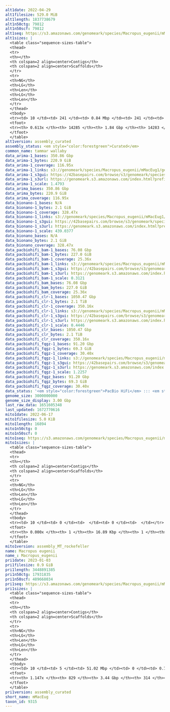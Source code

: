 ```yaml
---
alt1date: 2022-04-29
alt1filesize: 529.0 MiB
alt1length: 1837738679
alt1n50ctg: 79812
alt1n50scf: 79812
alt1seq: https://s3.amazonaws.com/genomeark/species/Macropus_eugenii/mMacEug1/assembly_curated/mMacEug1.alt.cur.20220429.fasta.gz
alt1sizes: |
  <table class="sequence-sizes-table">
  <thead>
  <tr>
  <th></th>
  <th colspan=2 align=center>Contigs</th>
  <th colspan=2 align=center>Scaffolds</th>
  </tr>
  <tr>
  <th>NG</th>
  <th>LG</th>
  <th>Len</th>
  <th>LG</th>
  <th>Len</th>
  </tr>
  </thead>
  <tbody>
  <tr><td> 10 </td><td> 241 </td><td> 0.84 Mbp </td><td> 241 </td><td> 0.84 Mbp </td></tr>  <tr><td> 20 </td><td> 689 </td><td> 0.55 Mbp </td><td> 689 </td><td> 0.55 Mbp </td></tr>  <tr><td> 30 </td><td> 1363 </td><td> 366.05 Kbp </td><td> 1363 </td><td> 366.05 Kbp </td></tr>  <tr><td> 40 </td><td> 2424 </td><td> 215.27 Kbp </td><td> 2424 </td><td> 215.27 Kbp </td></tr>  <tr style="background-color:#cccccc;"><td> 50 </td><td> 4676 </td><td> 79.81 Kbp </td><td> 4676 </td><td> 79.81 Kbp </td></tr>  <tr><td> 60 </td><td> 12266 </td><td> 23.38 Kbp </td><td> 12266 </td><td> 23.38 Kbp </td></tr>  <tr><td> 70 </td><td> 0 </td><td>  </td><td> 0 </td><td>  </td></tr>  <tr><td> 80 </td><td> 0 </td><td>  </td><td> 0 </td><td>  </td></tr>  <tr><td> 90 </td><td> 0 </td><td>  </td><td> 0 </td><td>  </td></tr>  <tr><td> 100 </td><td> 0 </td><td>  </td><td> 0 </td><td>  </td></tr>  </tbody>
  <tfoot>
  <tr><th> 0.613x </th><th> 14285 </th><th> 1.84 Gbp </th><th> 14283 </th><th> 1.84 Gbp </th></tr>
  </tfoot>
  </table>
alt1version: assembly_curated
assembly_status: <em style="color:forestgreen">Curated</em>
common_name: tammar wallaby
data_arima-1_bases: 350.86 Gbp
data_arima-1_bytes: 220.9 GiB
data_arima-1_coverage: 116.95x
data_arima-1_links: s3://genomeark/species/Macropus_eugenii/mMacEug1/genomic_data/arima/<br>
data_arima-1_s3gui: https://42basepairs.com/browse/s3/genomeark/species/Macropus_eugenii/mMacEug1/genomic_data/arima/
data_arima-1_s3url: https://genomeark.s3.amazonaws.com/index.html?prefix=species/Macropus_eugenii/mMacEug1/genomic_data/arima/
data_arima-1_scale: 1.4793
data_arima_bases: 350.86 Gbp
data_arima_bytes: 220.9 GiB
data_arima_coverage: 116.95x
data_bionano-1_bases: N/A
data_bionano-1_bytes: 2.1 GiB
data_bionano-1_coverage: 328.47x
data_bionano-1_links: s3://genomeark/species/Macropus_eugenii/mMacEug1/genomic_data/bionano/<br>
data_bionano-1_s3gui: https://42basepairs.com/browse/s3/genomeark/species/Macropus_eugenii/mMacEug1/genomic_data/bionano/
data_bionano-1_s3url: https://genomeark.s3.amazonaws.com/index.html?prefix=species/Macropus_eugenii/mMacEug1/genomic_data/bionano/
data_bionano-1_scale: 439.0377
data_bionano_bases: N/A
data_bionano_bytes: 2.1 GiB
data_bionano_coverage: 328.47x
data_pacbiohifi_bam-1_bases: 76.08 Gbp
data_pacbiohifi_bam-1_bytes: 227.0 GiB
data_pacbiohifi_bam-1_coverage: 25.36x
data_pacbiohifi_bam-1_links: s3://genomeark/species/Macropus_eugenii/mMacEug1/genomic_data/pacbio_hifi/<br>
data_pacbiohifi_bam-1_s3gui: https://42basepairs.com/browse/s3/genomeark/species/Macropus_eugenii/mMacEug1/genomic_data/pacbio_hifi/
data_pacbiohifi_bam-1_s3url: https://genomeark.s3.amazonaws.com/index.html?prefix=species/Macropus_eugenii/mMacEug1/genomic_data/pacbio_hifi/
data_pacbiohifi_bam-1_scale: 0.3121
data_pacbiohifi_bam_bases: 76.08 Gbp
data_pacbiohifi_bam_bytes: 227.0 GiB
data_pacbiohifi_bam_coverage: 25.36x
data_pacbiohifi_clr-1_bases: 1050.47 Gbp
data_pacbiohifi_clr-1_bytes: 2.1 TiB
data_pacbiohifi_clr-1_coverage: 350.16x
data_pacbiohifi_clr-1_links: s3://genomeark/species/Macropus_eugenii/mMacEug1/genomic_data/pacbio_hifi/<br>
data_pacbiohifi_clr-1_s3gui: https://42basepairs.com/browse/s3/genomeark/species/Macropus_eugenii/mMacEug1/genomic_data/pacbio_hifi/
data_pacbiohifi_clr-1_s3url: https://genomeark.s3.amazonaws.com/index.html?prefix=species/Macropus_eugenii/mMacEug1/genomic_data/pacbio_hifi/
data_pacbiohifi_clr-1_scale: 0.4446
data_pacbiohifi_clr_bases: 1050.47 Gbp
data_pacbiohifi_clr_bytes: 2.1 TiB
data_pacbiohifi_clr_coverage: 350.16x
data_pacbiohifi_fqgz-1_bases: 91.20 Gbp
data_pacbiohifi_fqgz-1_bytes: 69.3 GiB
data_pacbiohifi_fqgz-1_coverage: 30.40x
data_pacbiohifi_fqgz-1_links: s3://genomeark/species/Macropus_eugenii/mMacEug1/genomic_data/pacbio_hifi/<br>
data_pacbiohifi_fqgz-1_s3gui: https://42basepairs.com/browse/s3/genomeark/species/Macropus_eugenii/mMacEug1/genomic_data/pacbio_hifi/
data_pacbiohifi_fqgz-1_s3url: https://genomeark.s3.amazonaws.com/index.html?prefix=species/Macropus_eugenii/mMacEug1/genomic_data/pacbio_hifi/
data_pacbiohifi_fqgz-1_scale: 1.2257
data_pacbiohifi_fqgz_bases: 91.20 Gbp
data_pacbiohifi_fqgz_bytes: 69.3 GiB
data_pacbiohifi_fqgz_coverage: 30.40x
data_status: '<em style="color:forestgreen">PacBio HiFi</em> ::: <em style="color:forestgreen">Arima</em>'
genome_size: 3000000000
genome_size_display: 3.00 Gbp
last_raw_data: 1651605348
last_updated: 1672770616
mito1date: 2022-06-17
mito1filesize: 5.0 KiB
mito1length: 16894
mito1n50ctg: 0
mito1n50scf: 0
mito1seq: https://s3.amazonaws.com/genomeark/species/Macropus_eugenii/mMacEug1/assembly_MT_rockefeller/mMacEug1.MT.20220617.fasta.gz
mito1sizes: |
  <table class="sequence-sizes-table">
  <thead>
  <tr>
  <th></th>
  <th colspan=2 align=center>Contigs</th>
  <th colspan=2 align=center>Scaffolds</th>
  </tr>
  <tr>
  <th>NG</th>
  <th>LG</th>
  <th>Len</th>
  <th>LG</th>
  <th>Len</th>
  </tr>
  </thead>
  <tbody>
  <tr><td> 10 </td><td> 0 </td><td>  </td><td> 0 </td><td>  </td></tr>  <tr><td> 20 </td><td> 0 </td><td>  </td><td> 0 </td><td>  </td></tr>  <tr><td> 30 </td><td> 0 </td><td>  </td><td> 0 </td><td>  </td></tr>  <tr><td> 40 </td><td> 0 </td><td>  </td><td> 0 </td><td>  </td></tr>  <tr style="background-color:#cccccc;"><td> 50 </td><td> 0 </td><td style="background-color:#ff8888;">  </td><td> 0 </td><td style="background-color:#ff8888;">  </td></tr>  <tr><td> 60 </td><td> 0 </td><td>  </td><td> 0 </td><td>  </td></tr>  <tr><td> 70 </td><td> 0 </td><td>  </td><td> 0 </td><td>  </td></tr>  <tr><td> 80 </td><td> 0 </td><td>  </td><td> 0 </td><td>  </td></tr>  <tr><td> 90 </td><td> 0 </td><td>  </td><td> 0 </td><td>  </td></tr>  <tr><td> 100 </td><td> 0 </td><td>  </td><td> 0 </td><td>  </td></tr>  </tbody>
  <tfoot>
  <tr><th> 0.000x </th><th> 1 </th><th> 16.89 Kbp </th><th> 1 </th><th> 16.89 Kbp </th></tr>
  </tfoot>
  </table>
mito1version: assembly_MT_rockefeller
name: Macropus eugenii
name_: Macropus_eugenii
pri1date: 2023-01-03
pri1filesize: 0.9 GiB
pri1length: 3448891385
pri1n50ctg: 17931835
pri1n50scf: 489668034
pri1seq: https://s3.amazonaws.com/genomeark/species/Macropus_eugenii/mMacEug1/assembly_curated/mMacEug1.pri.cur.20230103.fasta.gz
pri1sizes: |
  <table class="sequence-sizes-table">
  <thead>
  <tr>
  <th></th>
  <th colspan=2 align=center>Contigs</th>
  <th colspan=2 align=center>Scaffolds</th>
  </tr>
  <tr>
  <th>NG</th>
  <th>LG</th>
  <th>Len</th>
  <th>LG</th>
  <th>Len</th>
  </tr>
  </thead>
  <tbody>
  <tr><td> 10 </td><td> 5 </td><td> 51.02 Mbp </td><td> 0 </td><td> 0.76 Gbp </td></tr>  <tr><td> 20 </td><td> 11 </td><td> 42.35 Mbp </td><td> 0 </td><td> 0.76 Gbp </td></tr>  <tr><td> 30 </td><td> 20 </td><td> 30.09 Mbp </td><td> 1 </td><td> 0.54 Gbp </td></tr>  <tr><td> 40 </td><td> 31 </td><td> 23.17 Mbp </td><td> 1 </td><td> 0.54 Gbp </td></tr>  <tr style="background-color:#cccccc;"><td> 50 </td><td> 46 </td><td style="background-color:#88ff88;"> 17.93 Mbp </td><td> 2 </td><td style="background-color:#88ff88;"> 489.67 Mbp </td></tr>  <tr><td> 60 </td><td> 64 </td><td> 14.55 Mbp </td><td> 3 </td><td> 478.17 Mbp </td></tr>  <tr><td> 70 </td><td> 87 </td><td> 12.09 Mbp </td><td> 3 </td><td> 478.17 Mbp </td></tr>  <tr><td> 80 </td><td> 116 </td><td> 8.89 Mbp </td><td> 4 </td><td> 461.86 Mbp </td></tr>  <tr><td> 90 </td><td> 156 </td><td> 6.47 Mbp </td><td> 4 </td><td> 461.86 Mbp </td></tr>  <tr><td> 100 </td><td> 211 </td><td> 4.48 Mbp </td><td> 5 </td><td> 389.61 Mbp </td></tr>  </tbody>
  <tfoot>
  <tr><th> 1.147x </th><th> 829 </th><th> 3.44 Gbp </th><th> 314 </th><th> 3.45 Gbp </th></tr>
  </tfoot>
  </table>
pri1version: assembly_curated
short_name: mMacEug
taxon_id: 9315
---
```

